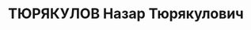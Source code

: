 ---
title: ТЮРЯКУЛОВ Назар Тюрякулович
description: "Род. в 1893, Ферганская обл., казах. Проживал: г. Москва. Научн. сотр.\
  \ института языка и письм. при Совете нац-стей ЦИК СССР \n  Приговор: ВК ВС СССР,\
  \ 03.11.1937. \n  Реабилитирован ВК ВС СССР январь 1958"
---